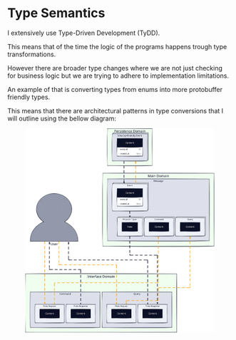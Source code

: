 # Type Semantics

I extensively use Type-Driven Development (TyDD).

This means that of the time the logic of the programs happens trough type transformations.

However there are broader type changes where we are not just checking for business logic but we are trying to adhere to implementation limitations.

An example of that is converting types from enums into more protobuffer friendly types.

This means that there are architectural patterns in type conversions that I will outline using the bellow diagram:

<figure ><img src="../../assets/type_semantics.svg"> </img> <figcaption > </figcaption> </figure>
